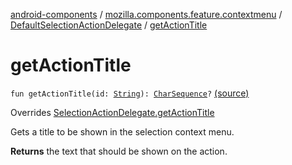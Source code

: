 [android-components](../../index.md) / [mozilla.components.feature.contextmenu](../index.md) / [DefaultSelectionActionDelegate](index.md) / [getActionTitle](./get-action-title.md)

# getActionTitle

`fun getActionTitle(id: `[`String`](https://kotlinlang.org/api/latest/jvm/stdlib/kotlin/-string/index.html)`): `[`CharSequence`](https://kotlinlang.org/api/latest/jvm/stdlib/kotlin/-char-sequence/index.html)`?` [(source)](https://github.com/mozilla-mobile/android-components/blob/master/components/feature/contextmenu/src/main/java/mozilla/components/feature/contextmenu/DefaultSelectionActionDelegate.kt#L62)

Overrides [SelectionActionDelegate.getActionTitle](../../mozilla.components.concept.engine.selection/-selection-action-delegate/get-action-title.md)

Gets a title to be shown in the selection context menu.

**Returns**
the text that should be shown on the action.

